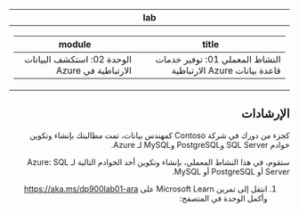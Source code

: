 <div id="readme" class="Box-body readme blob js-code-block-container p-5 p-xl-6 gist-border-0" dir="rtl">
<article class="markdown-body entry-content container-lg" itemprop="text"><table>
  <thead>
  <tr>
  <th>lab</th>
  </tr>
  </thead>
  <tbody>
  <tr>
  <td><div><table>
  <thead>
  <tr>
  <th>title</th>
  <th>module</th>
  </tr>
  </thead>
  <tbody>
  <tr>
  <td><div>النشاط المعملي 01: توفير خدمات قاعدة بيانات Azure الارتباطية</div></td>
  <td><div>الوحدة 02: استكشف البيانات الارتباطية في Azure</div></td>
  </tr>
  </tbody>
</table>
</div></td>
  </tr>
  </tbody>
</table>

## الإرشادات
كجزء من دورك في شركة Contoso كمهندس بيانات، تمت مطالبتك بإنشاء وتكوين خوادم SQL Server وPostgreSQL وMySQL لـ Azure.

ستقوم، في هذا النشاط المعملي، بإنشاء وتكوين أحد الخوادم التالية لـ Azure: SQL Server أو PostgreSQL أو MySQL.

1.	انتقل إلى تمرين Microsoft Learn على https://aka.ms/dp900lab01-ara وأكمل الوحدة في المتصفح: 
</div>
